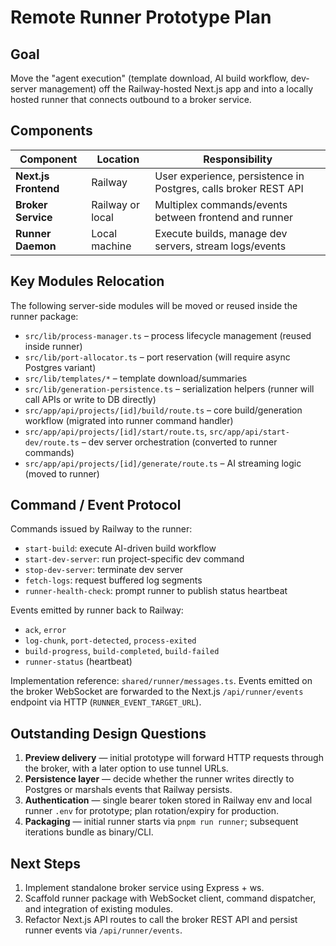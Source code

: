 # Remote Runner Prototype Plan

## Goal
Move the "agent execution" (template download, AI build workflow, dev-server management) off the Railway-hosted Next.js app and into a locally hosted runner that connects outbound to a broker service.

## Components

| Component | Location | Responsibility |
|-----------|----------|----------------|
| **Next.js Frontend** | Railway | User experience, persistence in Postgres, calls broker REST API |
| **Broker Service** | Railway or local | Multiplex commands/events between frontend and runner |
| **Runner Daemon** | Local machine | Execute builds, manage dev servers, stream logs/events |

## Key Modules Relocation

The following server-side modules will be moved or reused inside the runner package:

- `src/lib/process-manager.ts` – process lifecycle management (reused inside runner)
- `src/lib/port-allocator.ts` – port reservation (will require async Postgres variant)
- `src/lib/templates/*` – template download/summaries
- `src/lib/generation-persistence.ts` – serialization helpers (runner will call APIs or write to DB directly)
- `src/app/api/projects/[id]/build/route.ts` – core build/generation workflow (migrated into runner command handler)
- `src/app/api/projects/[id]/start/route.ts`, `src/app/api/start-dev/route.ts` – dev server orchestration (converted to runner commands)
- `src/app/api/projects/[id]/generate/route.ts` – AI streaming logic (moved to runner)

## Command / Event Protocol

Commands issued by Railway to the runner:
- `start-build`: execute AI-driven build workflow
- `start-dev-server`: run project-specific dev command
- `stop-dev-server`: terminate dev server
- `fetch-logs`: request buffered log segments
- `runner-health-check`: prompt runner to publish status heartbeat

Events emitted by runner back to Railway:
- `ack`, `error`
- `log-chunk`, `port-detected`, `process-exited`
- `build-progress`, `build-completed`, `build-failed`
- `runner-status` (heartbeat)

Implementation reference: `shared/runner/messages.ts`. Events emitted on the broker WebSocket are forwarded to the Next.js `/api/runner/events` endpoint via HTTP (`RUNNER_EVENT_TARGET_URL`).

## Outstanding Design Questions

1. **Preview delivery** — initial prototype will forward HTTP requests through the broker, with a later option to use tunnel URLs.
2. **Persistence layer** — decide whether the runner writes directly to Postgres or marshals events that Railway persists.
3. **Authentication** — single bearer token stored in Railway env and local runner `.env` for prototype; plan rotation/expiry for production.
4. **Packaging** — initial runner starts via `pnpm run runner`; subsequent iterations bundle as binary/CLI.

## Next Steps

1. Implement standalone broker service using Express + ws.
2. Scaffold runner package with WebSocket client, command dispatcher, and integration of existing modules.
3. Refactor Next.js API routes to call the broker REST API and persist runner events via `/api/runner/events`.
